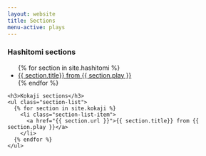 ```yaml
---
layout: website
title: Sections
menu-active: plays
---
```


<main class="page-content">
  <div class="text-container">
    <h3>Hashitomi sections</h3>
    <ul class="section-list">
      {% for section in site.hashitomi %}
        <li class="section-list-item">
          <a href="{{ section.url }}">{{ section.title}} from {{ section.play }}</a>
        </li>
      {% endfor %}
    </ul>

    <h3>Kokaji sections</h3>
    <ul class="section-list">
      {% for section in site.kokaji %}
        <li class="section-list-item">
          <a href="{{ section.url }}">{{ section.title}} from {{ section.play }}</a>
        </li>
      {% endfor %}
    </ul>
  </div>
</main>
